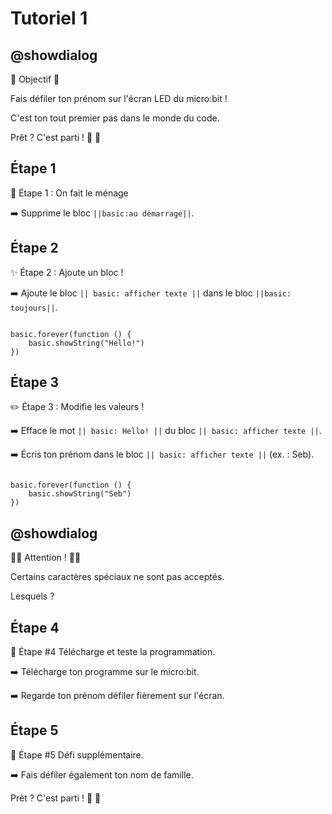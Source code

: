 # Tutoriel 1

## @showdialog

🎯 Objectif 🎯

Fais défiler ton prénom sur l'écran LED du micro:bit ! 

C'est ton tout premier pas dans le monde du code. 

Prêt ? C'est parti ! 🚀 🚀

## Étape 1

🧩 Étape 1 : On fait le ménage

➡️ Supprime le bloc ``||basic:au démarrage||``.

## Étape 2

✨ Étape 2 : Ajoute un bloc !

➡️ Ajoute le bloc ``|| basic: afficher texte ||`` dans le bloc ``||basic: toujours||``.

```blocks

basic.forever(function () {
    basic.showString("Hello!")
})

```

## Étape 3

✏️ Étape 3 : Modifie les valeurs !

➡️ Efface le mot ``|| basic: Hello! ||`` du bloc ``|| basic: afficher texte ||``.

➡️ Écris ton prénom dans le bloc ``|| basic: afficher texte ||`` (ex. : Seb). 

```blocks

basic.forever(function () {
    basic.showString("Seb") 
})

```

## @showdialog

🚨🚨 Attention ! 🚨🚨

Certains caractères spéciaux ne sont pas acceptés.

Lesquels ?

## Étape 4

💾 Étape #4 Télécharge et teste la programmation.

➡️ Télécharge ton programme sur le micro:bit.

➡️ Regarde ton prénom défiler fièrement sur l'écran. 

## Étape 5

🧠 Étape #5 Défi supplémentaire.

➡️ Fais défiler également ton nom de famille.

Prêt ? C'est parti ! 🚀 🚀
